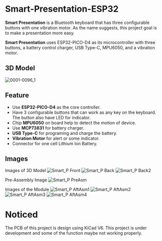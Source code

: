 # Smart-Presentation-ESP32

**Smart Presentation** is a Bluetooth keyboard that has three configurable buttons with one vibration motor. As the name suggests, this project goal is to make a presentation more easy.

**Smart Presentation** uses ESP32-PICO-D4 as its microcontroller with three buttons, a battery control charger, USB Type-C, MPU6050, and a vibration motor.

## 3D Model

![0001-0096_1](https://user-images.githubusercontent.com/36763555/226692270-12cc8297-9add-4ef2-84d4-d2261d5e3119.gif)

## Feature
- Use **ESP32-PICO-D4** as the core controller.
- Have 3 configurable buttons that can work as any key on the keyboard. The button also have LED for indicator.
- Chip **MPU6050** on board help to detect the motion of device.
- Use **MCP73831** for battery charger.
- **USB Type-C** for programing and charge the battery.
- **Vibration Motor** for alert or some indicator.
- Connector for one cell Lithium Ion Battery.

## Images
Images of 3D Model
![Smart_P Front](/Images/Smart_P_ESP_3B_F.png)
![Smart_P Back](/Images/Smart_P_ESP_3B.png)
![Smart_P Back2](/Images/Smart_P_ESP_31.png)

Pre-Assembly Image
![Smart_P PreAsm](/Images/Smart_P_ESP_PreAsm.jpg)

Images of the Module
![Smart_P AftAsm1](/Images/20230324_171346.jpg) ![Smart_P AftAsm2](/Images/20230324_171304.jpg)
![Smart_P AftAsm3](/Images/20230324_171715.jpg) ![Smart_P AftAsm4](/Images/20230324_171453.jpg)






# Noticed
The PCB of this project is design using KiCad V6.
This project is under development and some of the function maybe not working properly.

